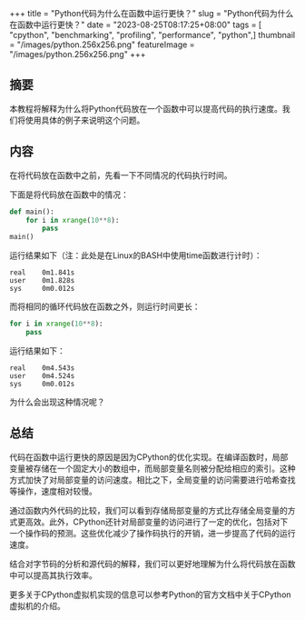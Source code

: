 +++
title = "Python代码为什么在函数中运行更快？"
slug = "Python代码为什么在函数中运行更快？"
date = "2023-08-25T08:17:25+08:00"
tags = [ "cpython", "benchmarking", "profiling", "performance", "python",]
thumbnail = "/images/python.256x256.png"
featureImage = "/images/python.256x256.png"
+++


## 摘要

本教程将解释为什么将Python代码放在一个函数中可以提高代码的执行速度。我们将使用具体的例子来说明这个问题。

## 内容

在将代码放在函数中之前，先看一下不同情况的代码执行时间。

下面是将代码放在函数中的情况：
```python
def main():
    for i in xrange(10**8):
        pass
main()
```

运行结果如下（注：此处是在Linux的BASH中使用time函数进行计时）：
```
real    0m1.841s
user    0m1.828s
sys     0m0.012s
```

而将相同的循环代码放在函数之外，则运行时间更长：
```python
for i in xrange(10**8):
    pass
```

运行结果如下：
```
real    0m4.543s
user    0m4.524s
sys     0m0.012s
```

为什么会出现这种情况呢？

## 总结

代码在函数中运行更快的原因是因为CPython的优化实现。在编译函数时，局部变量被存储在一个固定大小的数组中，而局部变量名则被分配给相应的索引。这种方式加快了对局部变量的访问速度。相比之下，全局变量的访问需要进行哈希查找等操作，速度相对较慢。

通过函数内外代码的比较，我们可以看到存储局部变量的方式比存储全局变量的方式更高效。此外，CPython还针对局部变量的访问进行了一定的优化，包括对下一个操作码的预测。这些优化减少了操作码执行的开销，进一步提高了代码的运行速度。

结合对字节码的分析和源代码的解释，我们可以更好地理解为什么将代码放在函数中可以提高其执行效率。

更多关于CPython虚拟机实现的信息可以参考Python的官方文档中关于CPython虚拟机的介绍。


